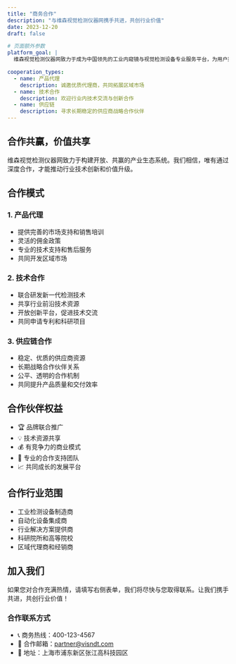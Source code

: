 ```yaml
---
title: "商务合作"
description: "与维森视觉检测仪器网携手共进，共创行业价值"
date: 2023-12-20
draft: false

# 页面额外参数
platform_goal: |
  维森视觉检测仪器网致力于成为中国领先的工业内窥镜与视觉检测设备专业服务平台，为用户提供全面的产品信息、专业的技术支持和高效的商务服务。

cooperation_types:
  - name: 产品代理
    description: 诚邀优质代理商，共同拓展区域市场
  - name: 技术合作
    description: 欢迎行业内技术交流与创新合作
  - name: 供应链
    description: 寻求长期稳定的供应商战略合作伙伴
---
```


## 合作共赢，价值共享

维森视觉检测仪器网致力于构建开放、共赢的产业生态系统。我们相信，唯有通过深度合作，才能推动行业技术创新和价值升级。

## 合作模式

### 1. 产品代理
- 提供完善的市场支持和销售培训
- 灵活的佣金政策
- 专业的技术支持和售后服务
- 共同开发区域市场

### 2. 技术合作
- 联合研发新一代检测技术
- 共享行业前沿技术资源
- 开放创新平台，促进技术交流
- 共同申请专利和科研项目

### 3. 供应链合作
- 稳定、优质的供应商资源
- 长期战略合作伙伴关系
- 公平、透明的合作机制
- 共同提升产品质量和交付效率

## 合作伙伴权益

- 🏆 品牌联合推广
- 💡 技术资源共享
- 💰 有竞争力的商业模式
- 🤝 专业的合作支持团队
- 📈 共同成长的发展平台

## 合作行业范围

- 工业检测设备制造商
- 自动化设备集成商
- 行业解决方案提供商
- 科研院所和高等院校
- 区域代理商和经销商

## 加入我们

如果您对合作充满热情，请填写右侧表单，我们将尽快与您取得联系。让我们携手共进，共创行业价值！

### 合作联系方式

- 📞 商务热线：400-123-4567
- 📧 合作邮箱：partner@visndt.com
- 📍 地址：上海市浦东新区张江高科技园区 
